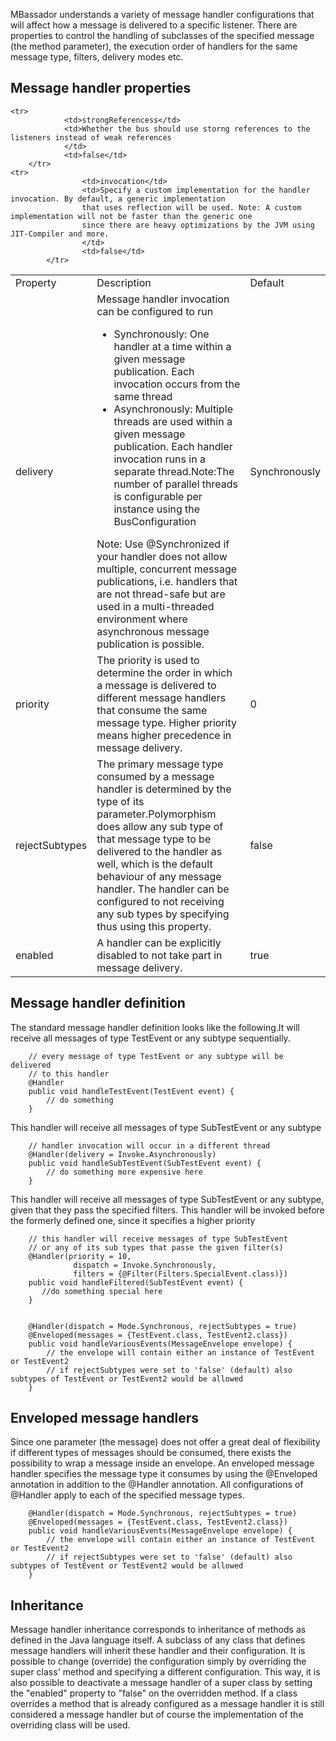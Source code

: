 MBassador understands a variety of message handler configurations that will affect how a message
is delivered to a specific listener. There are properties to control the handling of subclasses
of the specified message (the method parameter), the execution order of handlers for the same message type,
filters, delivery modes etc.

<h2>Message handler properties</h2>

<table>
  <tr> <td>Property</td> <td>Description</td> <td>Default</td> </tr>

  <tr>
        <td>delivery</td>
        <td>Message handler invocation can be configured to run
            <ul>
                <li>Synchronously: One handler at a time within a given message publication. Each invocation occurs from the same thread</li>
                <li>Asynchronously: Multiple threads are used within a given message publication. Each handler invocation
                runs in a separate thread.Note:The number of parallel threads is configurable per instance using the BusConfiguration</li>
            </ul>
            Note: Use @Synchronized if your handler does not allow multiple, concurrent message publications, i.e.
            handlers that are not thread-safe but are used in a multi-threaded environment where asynchronous message publication
            is possible.
        </td>
        <td>Synchronously</td>
  </tr>

  <tr>
        <td>priority</td>
        <td>The priority is used to determine the order in which a message is delivered to
            different message handlers that consume the same message type. Higher priority means
            higher precedence in message delivery.</td>
        <td>0</td>
  </tr>

  <tr>
          <td>rejectSubtypes</td>
          <td>The primary message type consumed by a message handler is determined by the type of
              its parameter.Polymorphism does allow any sub type of that message type to be delivered
              to the handler as well, which is the default behaviour of any message handler.
              The handler can be configured to not receiving any sub types by specifying thus using this
              property.
          </td>
          <td>false</td>
  </tr>

  <tr>
            <td>enabled</td>
            <td>A handler can be explicitly disabled to not take part in message delivery.
            </td>
            <td>true</td>
    </tr>

    <tr>
                <td>strongReferencess</td>
                <td>Whether the bus should use storng references to the listeners instead of weak references
                </td>
                <td>false</td>
        </tr>
    <tr>
                    <td>invocation</td>
                    <td>Specify a custom implementation for the handler invocation. By default, a generic implementation
                    that uses reflection will be used. Note: A custom implementation will not be faster than the generic one
                    since there are heavy optimizations by the JVM using JIT-Compiler and more.
                    </td>
                    <td>false</td>
            </tr>


</table>

<h2>Message handler definition</h2>

The standard message handler definition looks like the following.It will
receive all messages of type TestEvent or any subtype sequentially.

        // every message of type TestEvent or any subtype will be delivered
        // to this handler
        @Handler
		public void handleTestEvent(TestEvent event) {
			// do something
		}



This handler will receive all messages of type SubTestEvent or any subtype

        // handler invocation will occur in a different thread
		@Handler(delivery = Invoke.Asynchronously)
		public void handleSubTestEvent(SubTestEvent event) {
            // do something more expensive here
		}

This handler will receive all messages of type SubTestEvent or any subtype,
given that they pass the specified filters. This handler will be invoked before the formerly
defined one, since it specifies a higher priority

		// this handler will receive messages of type SubTestEvent
        // or any of its sub types that passe the given filter(s)
        @Handler(priority = 10,
                  dispatch = Invoke.Synchronously,
                  filters = {@Filter(Filters.SpecialEvent.class)})
        public void handleFiltered(SubTestEvent event) {
           //do something special here
        }


        @Handler(dispatch = Mode.Synchronous, rejectSubtypes = true)
        @Enveloped(messages = {TestEvent.class, TestEvent2.class})
        public void handleVariousEvents(MessageEnvelope envelope) {
            // the envelope will contain either an instance of TestEvent or TestEvent2
            // if rejectSubtypes were set to 'false' (default) also subtypes of TestEvent or TestEvent2 would be allowed
        }



<h2>Enveloped message handlers</h2>

Since one parameter (the message) does not offer a great deal of flexibility if different types
of messages should be consumed, there exists the possibility to wrap a message inside an envelope.
An enveloped message handler specifies the message type it consumes by using the @Enveloped annotation
in addition to the @Handler annotation. All configurations of @Handler apply to each of the specified
message types.

        @Handler(dispatch = Mode.Synchronous, rejectSubtypes = true)
        @Enveloped(messages = {TestEvent.class, TestEvent2.class})
        public void handleVariousEvents(MessageEnvelope envelope) {
            // the envelope will contain either an instance of TestEvent or TestEvent2
            // if rejectSubtypes were set to 'false' (default) also subtypes of TestEvent or TestEvent2 would be allowed
        }


<h2>Inheritance</h2>

Message handler inheritance corresponds to inheritance of methods as defined in the Java language itself.
A subclass of any class that defines message handlers will inherit these handler and their configuration.
It is possible to change (override) the configuration simply by overriding the super class' method and
specifying a different configuration. This way, it is also possible to deactivate a message handler of
a super class by setting the "enabled" property to "false" on the overridden method.
If a class overrides a method that is already configured as a message handler
it is still considered a message handler but of course the implementation of the overriding class
will be used.



